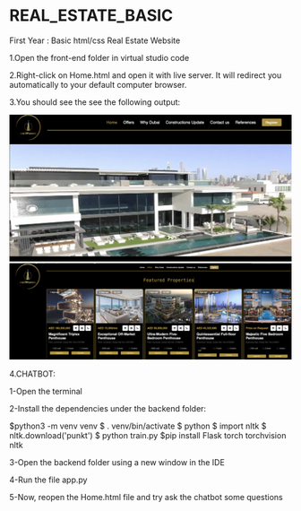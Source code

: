 # REAL_ESTATE_BASIC
First Year : Basic html/css Real Estate Website


1.Open the front-end folder in virtual studio code 

2.Right-click on Home.html and open it with live server. It will redirect you automatically to your default computer browser.


3.You should see the see the following output:

![image](Images/image1.png)
![image](/Images/image2.png)



4.CHATBOT:


1-Open the terminal 


2-Install the dependencies under the backend folder:

$python3 -m venv venv
$ . venv/bin/activate
$ python
$ import nltk
$ nltk.download('punkt')
$ python train.py
$pip install Flask torch torchvision nltk

3-Open the backend folder using a new window in the IDE

4-Run the file app.py

5-Now, reopen the Home.html file   and try ask the chatbot some questions

